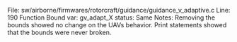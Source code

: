 File: sw/airborne/firmwares/rotorcraft/guidance/guidance_v_adaptive.c
Line: 190
Function Bound
var: gv_adapt_X
status: Same
Notes: Removing the bounds showed no change on the UAVs behavior. Print statements showed that the bounds were never broken.
